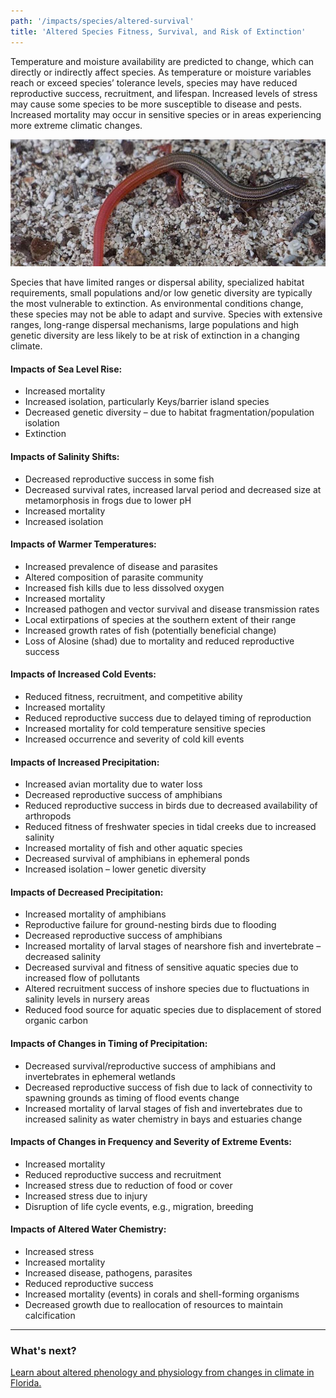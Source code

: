 ```yaml
---
path: '/impacts/species/altered-survival'
title: 'Altered Species Fitness, Survival, and Risk of Extinction'
---
```


<content-header icon="rodents" title="Altered Species Fitness, Survival, and Risk of Extinction"></content-header>

Temperature and moisture availability are predicted to change, which can directly or indirectly affect species. As temperature or moisture variables reach or exceed species’ tolerance levels, species may have reduced reproductive success, recruitment, and lifespan. Increased levels of stress may cause some species to be more susceptible to disease and pests. Increased mortality may occur in sensitive species or in areas experiencing more extreme climatic changes.

![Florida Keys mole skink](120.jpg 'Florida Keys mole skink.  Photo: FWC.')

Species that have limited ranges or dispersal ability, specialized habitat requirements, small populations and/or low genetic diversity are typically the most vulnerable to extinction. As environmental conditions change, these species may not be able to adapt and survive. Species with extensive ranges, long-range dispersal mechanisms, large populations and high genetic diversity are less likely to be at risk of extinction in a changing climate.

#### Impacts of Sea Level Rise:

- Increased mortality
- Increased isolation, particularly Keys/barrier island species
- Decreased genetic diversity – due to habitat fragmentation/population isolation
- Extinction

#### Impacts of Salinity Shifts:

- Decreased reproductive success in some fish
- Decreased survival rates, increased larval period and decreased size at metamorphosis in frogs due to lower pH
- Increased mortality
- Increased isolation

#### Impacts of Warmer Temperatures:

- Increased prevalence of disease and parasites
- Altered composition of parasite community
- Increased fish kills due to less dissolved oxygen
- Increased mortality
- Increased pathogen and vector survival and disease transmission rates
- Local extirpations of species at the southern extent of their range
- Increased growth rates of fish (potentially beneficial change)
- Loss of Alosine (shad) due to mortality and reduced reproductive success

#### Impacts of Increased Cold Events:

- Reduced fitness, recruitment, and competitive ability
- Increased mortality
- Reduced reproductive success due to delayed timing of reproduction
- Increased mortality for cold temperature sensitive species
- Increased occurrence and severity of cold kill events

#### Impacts of Increased Precipitation:

- Increased avian mortality due to water loss
- Decreased reproductive success of amphibians
- Reduced reproductive success in birds due to decreased availability of arthropods
- Reduced fitness of freshwater species in tidal creeks due to increased salinity
- Increased mortality of fish and other aquatic species
- Decreased survival of amphibians in ephemeral ponds
- Increased isolation – lower genetic diversity

#### Impacts of Decreased Precipitation:

- Increased mortality of amphibians
- Reproductive failure for ground-nesting birds due to flooding
- Decreased reproductive success of amphibians
- Increased mortality of larval stages of nearshore fish and invertebrate – decreased salinity
- Decreased survival and fitness of sensitive aquatic species due to increased flow of pollutants
- Altered recruitment success of inshore species due to fluctuations in salinity levels in nursery areas
- Reduced food source for aquatic species due to displacement of stored organic carbon

#### Impacts of Changes in Timing of Precipitation:

- Decreased survival/reproductive success of amphibians and invertebrates in ephemeral wetlands
- Decreased reproductive success of fish due to lack of connectivity to spawning grounds as timing of flood events change
- Increased mortality of larval stages of fish and invertebrates due to increased salinity as water chemistry in bays and estuaries change

#### Impacts of Changes in Frequency and Severity of Extreme Events:

- Increased mortality
- Reduced reproductive success and recruitment
- Increased stress due to reduction of food or cover
- Increased stress due to injury
- Disruption of life cycle events, e.g., migration, breeding

#### Impacts of Altered Water Chemistry:

- Increased stress
- Increased mortality
- Increased disease, pathogens, parasites
- Reduced reproductive success
- Increased mortality (events) in corals and shell-forming organisms
- Decreased growth due to reallocation of resources to maintain calcification

<hr class="divider" />

### What's next?

[Learn about altered phenology and physiology from changes in climate in Florida.](/impacts/species/altered-phenology)

